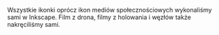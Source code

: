 Wszystkie ikonki oprócz ikon mediów społecznościowych wykonaliśmy sami w Inkscape.
Film z drona, filmy z holowania i węzłów także nakręciliśmy sami.
